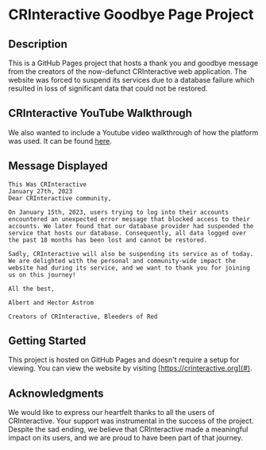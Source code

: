 # CRInteractive Goodbye Page Project

## Description

This is a GitHub Pages project that hosts a thank you and goodbye message from the creators of the now-defunct CRInteractive web application. The website was forced to suspend its services due to a database failure which resulted in loss of significant data that could not be restored.

## CRInteractive YouTube Walkthrough

We also wanted to include a Youtube video walkthrough of how the platform was used. It can be found [here](https://youtu.be/4w8IB8kqKDA).

## Message Displayed

```
This Was CRInteractive
January 27th, 2023
Dear CRInteractive community,

On January 15th, 2023, users trying to log into their accounts encountered an unexpected error message that blocked access to their accounts. We later found that our database provider had suspended the service that hosts our database. Consequently, all data logged over the past 18 months has been lost and cannot be restored.

Sadly, CRInteractive will also be suspending its service as of today. We are delighted with the personal and community-wide impact the website had during its service, and we want to thank you for joining us on this journey!

All the best,

Albert and Hector Astrom

Creators of CRInteractive, Bleeders of Red
```

## Getting Started

This project is hosted on GitHub Pages and doesn't require a setup for viewing. You can view the website by visiting [https://crinteractive.org](#).

## Acknowledgments

We would like to express our heartfelt thanks to all the users of CRInteractive. Your support was instrumental in the success of the project. Despite the sad ending, we believe that CRInteractive made a meaningful impact on its users, and we are proud to have been part of that journey.
